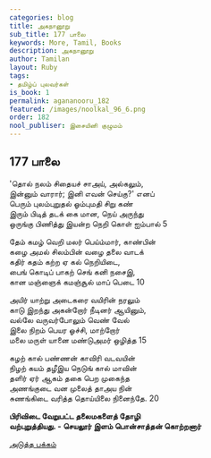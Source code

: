 ```yaml
---
categories: blog
title: அகநானூறு
sub_title: 177 பாலை
keywords: More, Tamil, Books
description: அகநானூறு
author: Tamilan
layout: Ruby
tags:
- தமிழ்ப் புலவர்கள்
is_book: 1
permalink: agananooru_182
featured: /images/noolkal_96_6.png
order: 182
nool_publiser: இசையினி குழுமம்
---
```



## 177 பாலை

'தொல் நலம் சிதையச் சாஅய், அல்கலும்,  
இன்னும் வாரார்; இனி எவன் செய்கு?' எனப்  
பெரும் புலம்புறுதல் ஓம்புமதி சிறு கண்  
இரும் பிடித் தடக் கை மான, நெய் அருந்து  
ஒருங்கு பிணித்து இயன்ற நெறி கொள் ஐம்பால் 5

தேம் கமழ் வெறி மலர் பெய்ம்மார், காண்பின்  
கழை அமல் சிலம்பின் வழை தலை வாடக்  
கதிர் கதம் கற்ற ஏ கல் நெறியிடை,  
பைங் கொடிப் பாகற் செங் கனி நசைஇ,  
கான மஞ்ஞைக் கமஞ்சூல் மாப் பெடை 10

அயிர் யாற்று அடைகரை வயிரின் நரலும்  
காடு இறந்து அகன்றோர் நீடினர் ஆயினும்,  
வல்லே வருவர்போலும் வெண் வேல்  
இலை நிறம் பெயர ஓச்சி, மாற்றோர்  
மலை மருள் யானை மண்டுஅமர் ஒழித்த 15

கழற் கால் பண்ணன் காவிரி வடவயின்  
நிழற் கயம் தழீஇய நெடுங் கால் மாவின்  
தளிர் ஏர் ஆகம் தகை பெற முகைந்த  
அணங்குடை வன முலைத் தாஅய நின்  
சுணங்கிடை வரித்த தொய்யிலை நினைந்தே. 20

**பிரிவிடை வேறுபட்ட தலைமகளைத் தோழி  
வற்புறுத்தியது. - செயலூர் இளம் பொன்சாத்தன் கொற்றனார்**

[அடுத்த பக்கம்](agananooru_183)